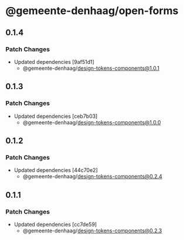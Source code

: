 # @gemeente-denhaag/open-forms

## 0.1.4

### Patch Changes

- Updated dependencies [9af51d1]
  - @gemeente-denhaag/design-tokens-components@1.0.1

## 0.1.3

### Patch Changes

- Updated dependencies [ceb7b03]
  - @gemeente-denhaag/design-tokens-components@1.0.0

## 0.1.2

### Patch Changes

- Updated dependencies [44c70e2]
  - @gemeente-denhaag/design-tokens-components@0.2.4

## 0.1.1

### Patch Changes

- Updated dependencies [cc7de59]
  - @gemeente-denhaag/design-tokens-components@0.2.3
